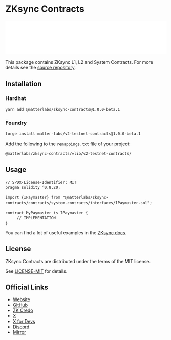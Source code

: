 # ZKsync Contracts

[![Logo](https://raw.githubusercontent.com/matter-labs/v2-testnet-contracts/main/logo.svg)](https://zksync.io)

This package contains ZKsync L1, L2 and System Contracts. For more details see the [source repository](https://github.com/matter-labs/era-contracts).

## Installation

### Hardhat

```bash
yarn add @matterlabs/zksync-contracts@1.0.0-beta.1
```

### Foundry

```bash
forge install matter-labs/v2-testnet-contracts@1.0.0-beta.1
```

Add the following to the `remappings.txt` file of your project:

```txt
@matterlabs/zksync-contracts/=lib/v2-testnet-contracts/
```

## Usage

```solidity
// SPDX-License-Identifier: MIT
pragma solidity ^0.8.20;

import {IPaymaster} from "@matterlabs/zksync-contracts/contracts/system-contracts/interfaces/IPaymaster.sol";

contract MyPaymaster is IPaymaster {
     // IMPLEMENTATION
}
```

You can find a lot of useful examples in the [ZKsync docs](https://docs.zksync.io).

## License

ZKsync Contracts are distributed under the terms of the MIT license.

See [LICENSE-MIT](LICENSE-MIT) for details.

## Official Links

- [Website](https://zksync.io)
- [GitHub](https://github.com/matter-labs)
- [ZK Credo](https://github.com/zksync/credo)
- [X](https://x.com/zksync)
- [X for Devs](https://x.com/zksyncdevs)
- [Discord](https://join.zksync.dev)
- [Mirror](https://zksync.mirror.xyz)
